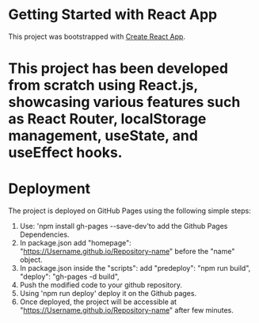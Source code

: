 # Getting Started with React App

This project was bootstrapped with [Create React App](https://github.com/facebook/create-react-app).

# This project has been developed from scratch using React.js, showcasing various features such as React Router, localStorage management, useState, and useEffect hooks.

# Deployment
The project is deployed on GitHub Pages using the following simple steps:
1. Use: 'npm install gh-pages --save-dev'to add the Github Pages Dependencies.
2. In package.json add "homepage": "https://Username.github.io/Repository-name" before the "name" object.
3. In package.json inside the "scripts": add "predeploy": "npm run build", "deploy": "gh-pages -d build",
4. Push the modified code to your github repository.
5. Using 'npm run deploy' deploy it on the Github pages.
6. Once deployed, the project will be accessible at "https://Username.github.io/Repository-name" after few minutes.
